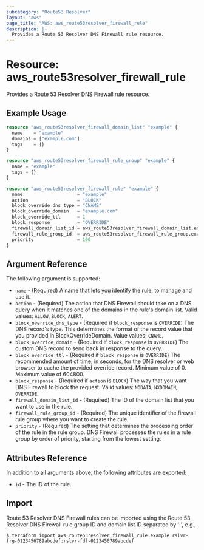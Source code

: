 ```yaml
---
subcategory: "Route53 Resolver"
layout: "aws"
page_title: "AWS: aws_route53resolver_firewall_rule"
description: |-
  Provides a Route 53 Resolver DNS Firewall rule resource.
---
```


# Resource: aws_route53resolver_firewall_rule

Provides a Route 53 Resolver DNS Firewall rule resource.

## Example Usage

```terraform
resource "aws_route53resolver_firewall_domain_list" "example" {
  name    = "example"
  domains = ["example.com"]
  tags    = {}
}

resource "aws_route53resolver_firewall_rule_group" "example" {
  name = "example"
  tags = {}
}

resource "aws_route53resolver_firewall_rule" "example" {
  name                    = "example"
  action                  = "BLOCK"
  block_override_dns_type = "CNAME"
  block_override_domain   = "example.com"
  block_override_ttl      = 1
  block_response          = "OVERRIDE"
  firewall_domain_list_id = aws_route53resolver_firewall_domain_list.example.id
  firewall_rule_group_id  = aws_route53resolver_firewall_rule_group.example.id
  priority                = 100
}
```

## Argument Reference

The following argument is supported:

* `name` - (Required) A name that lets you identify the rule, to manage and use it.
* `action` - (Required) The action that DNS Firewall should take on a DNS query when it matches one of the domains in the rule's domain list. Valid values: `ALLOW`, `BLOCK`, `ALERT`.
* `block_override_dns_type` - (Required if `block_response` is `OVERRIDE`) The DNS record's type. This determines the format of the record value that you provided in BlockOverrideDomain. Value values: `CNAME`.
* `block_override_domain` - (Required if `block_response` is `OVERRIDE`) The custom DNS record to send back in response to the query.
* `block_override_ttl` - (Required if `block_response` is `OVERRIDE`) The recommended amount of time, in seconds, for the DNS resolver or web browser to cache the provided override record. Minimum value of 0. Maximum value of 604800.
* `block_response` - (Required if `action` is `BLOCK`) The way that you want DNS Firewall to block the request. Valid values: `NODATA`, `NXDOMAIN`, `OVERRIDE`.
* `firewall_domain_list_id` - (Required) The ID of the domain list that you want to use in the rule.
* `firewall_rule_group_id` - (Required) The unique identifier of the firewall rule group where you want to create the rule.
* `priority` - (Required) The setting that determines the processing order of the rule in the rule group. DNS Firewall processes the rules in a rule group by order of priority, starting from the lowest setting.

## Attributes Reference

In addition to all arguments above, the following attributes are exported:

* `id` - The ID of the rule.

## Import

 Route 53 Resolver DNS Firewall rules can be imported using the Route 53 Resolver DNS Firewall rule group ID and domain list ID separated by ':', e.g.,

```
$ terraform import aws_route53resolver_firewall_rule.example rslvr-frg-0123456789abcdef:rslvr-fdl-0123456789abcdef
```
